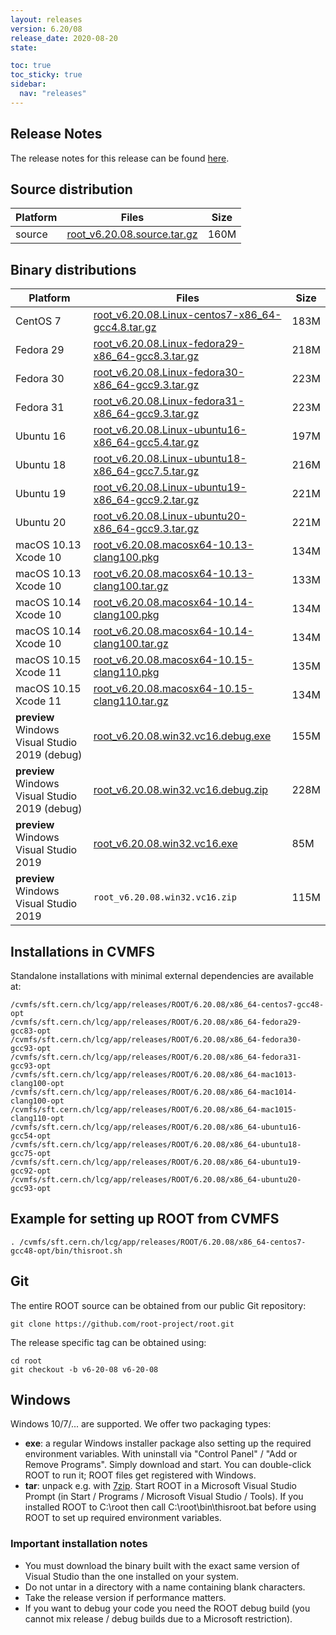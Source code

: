 ```yaml
---
layout: releases
version: 6.20/08
release_date: 2020-08-20
state:

toc: true
toc_sticky: true
sidebar:
  nav: "releases"
---
```



## Release Notes

The release notes for this release can be found [here](https://root.cern/doc/v620/release-notes.html#release-6.2008).

## Source distribution

| Platform       | Files | Size |
|-----------|-------|-----|
| source | [root_v6.20.08.source.tar.gz](https://root.cern/download/root_v6.20.08.source.tar.gz) | 160M |


## Binary distributions

| Platform       | Files | Size |
|-----------|-------|-----|
| CentOS 7 | [root_v6.20.08.Linux-centos7-x86_64-gcc4.8.tar.gz](https://root.cern/download/root_v6.20.08.Linux-centos7-x86_64-gcc4.8.tar.gz) | 183M |
| Fedora 29 | [root_v6.20.08.Linux-fedora29-x86_64-gcc8.3.tar.gz](https://root.cern/download/root_v6.20.08.Linux-fedora29-x86_64-gcc8.3.tar.gz) | 218M |
| Fedora 30 | [root_v6.20.08.Linux-fedora30-x86_64-gcc9.3.tar.gz](https://root.cern/download/root_v6.20.08.Linux-fedora30-x86_64-gcc9.3.tar.gz) | 223M |
| Fedora 31 | [root_v6.20.08.Linux-fedora31-x86_64-gcc9.3.tar.gz](https://root.cern/download/root_v6.20.08.Linux-fedora31-x86_64-gcc9.3.tar.gz) | 223M |
| Ubuntu 16 | [root_v6.20.08.Linux-ubuntu16-x86_64-gcc5.4.tar.gz](https://root.cern/download/root_v6.20.08.Linux-ubuntu16-x86_64-gcc5.4.tar.gz) | 197M |
| Ubuntu 18 | [root_v6.20.08.Linux-ubuntu18-x86_64-gcc7.5.tar.gz](https://root.cern/download/root_v6.20.08.Linux-ubuntu18-x86_64-gcc7.5.tar.gz) | 216M |
| Ubuntu 19 | [root_v6.20.08.Linux-ubuntu19-x86_64-gcc9.2.tar.gz](https://root.cern/download/root_v6.20.08.Linux-ubuntu19-x86_64-gcc9.2.tar.gz) | 221M |
| Ubuntu 20 | [root_v6.20.08.Linux-ubuntu20-x86_64-gcc9.3.tar.gz](https://root.cern/download/root_v6.20.08.Linux-ubuntu20-x86_64-gcc9.3.tar.gz) | 221M |
| macOS 10.13 Xcode 10 | [root_v6.20.08.macosx64-10.13-clang100.pkg](https://root.cern/download/root_v6.20.08.macosx64-10.13-clang100.pkg) | 134M |
| macOS 10.13 Xcode 10 | [root_v6.20.08.macosx64-10.13-clang100.tar.gz](https://root.cern/download/root_v6.20.08.macosx64-10.13-clang100.tar.gz) | 133M |
| macOS 10.14 Xcode 10 | [root_v6.20.08.macosx64-10.14-clang100.pkg](https://root.cern/download/root_v6.20.08.macosx64-10.14-clang100.pkg) | 134M |
| macOS 10.14 Xcode 10 | [root_v6.20.08.macosx64-10.14-clang100.tar.gz](https://root.cern/download/root_v6.20.08.macosx64-10.14-clang100.tar.gz) | 134M |
| macOS 10.15 Xcode 11 | [root_v6.20.08.macosx64-10.15-clang110.pkg](https://root.cern/download/root_v6.20.08.macosx64-10.15-clang110.pkg) | 135M |
| macOS 10.15 Xcode 11 | [root_v6.20.08.macosx64-10.15-clang110.tar.gz](https://root.cern/download/root_v6.20.08.macosx64-10.15-clang110.tar.gz) | 134M |
| **preview** Windows Visual Studio 2019 (debug) | [root_v6.20.08.win32.vc16.debug.exe](https://root.cern/download/root_v6.20.08.win32.vc16.debug.exe) | 155M |
| **preview** Windows Visual Studio 2019 (debug) | [root_v6.20.08.win32.vc16.debug.zip](https://root.cern/download/root_v6.20.08.win32.vc16.debug.zip) | 228M |
| **preview** Windows Visual Studio 2019 | [root_v6.20.08.win32.vc16.exe](https://root.cern/download/root_v6.20.08.win32.vc16.exe) |  85M |
| **preview** Windows Visual Studio 2019 | `root_v6.20.08.win32.vc16.zip` | 115M |

## Installations in CVMFS

Standalone installations with minimal external dependencies are available at:
~~~
/cvmfs/sft.cern.ch/lcg/app/releases/ROOT/6.20.08/x86_64-centos7-gcc48-opt
/cvmfs/sft.cern.ch/lcg/app/releases/ROOT/6.20.08/x86_64-fedora29-gcc83-opt
/cvmfs/sft.cern.ch/lcg/app/releases/ROOT/6.20.08/x86_64-fedora30-gcc93-opt
/cvmfs/sft.cern.ch/lcg/app/releases/ROOT/6.20.08/x86_64-fedora31-gcc93-opt
/cvmfs/sft.cern.ch/lcg/app/releases/ROOT/6.20.08/x86_64-mac1013-clang100-opt
/cvmfs/sft.cern.ch/lcg/app/releases/ROOT/6.20.08/x86_64-mac1014-clang100-opt
/cvmfs/sft.cern.ch/lcg/app/releases/ROOT/6.20.08/x86_64-mac1015-clang110-opt
/cvmfs/sft.cern.ch/lcg/app/releases/ROOT/6.20.08/x86_64-ubuntu16-gcc54-opt
/cvmfs/sft.cern.ch/lcg/app/releases/ROOT/6.20.08/x86_64-ubuntu18-gcc75-opt
/cvmfs/sft.cern.ch/lcg/app/releases/ROOT/6.20.08/x86_64-ubuntu19-gcc92-opt
/cvmfs/sft.cern.ch/lcg/app/releases/ROOT/6.20.08/x86_64-ubuntu20-gcc93-opt
~~~


## Example for setting up ROOT from CVMFS

~~~
. /cvmfs/sft.cern.ch/lcg/app/releases/ROOT/6.20.08/x86_64-centos7-gcc48-opt/bin/thisroot.sh
~~~

## Git

The entire ROOT source can be obtained from our public Git repository:

~~~
git clone https://github.com/root-project/root.git
~~~
The release specific tag can be obtained using:
~~~
cd root
git checkout -b v6-20-08 v6-20-08
~~~


## Windows

Windows 10/7/... are supported. We offer two packaging types:

 * **exe**: a regular Windows installer package also setting up the required environment variables. With uninstall via "Control Panel" / "Add or Remove Programs". Simply download and start. You can double-click ROOT to run it; ROOT files get registered with Windows.
 * **tar**: unpack e.g. with [7zip](https://www.7-zip.org). Start ROOT in a Microsoft Visual Studio Prompt (in Start / Programs / Microsoft Visual Studio / Tools). If you installed ROOT to C:\root then call C:\root\bin\thisroot.bat before using ROOT to set up required environment variables.

### Important installation notes

 * You must download the binary built with the exact same version of Visual Studio than the one installed on your system.
 * Do not untar in a directory with a name containing blank characters.
 * Take the release version if performance matters.
 * If you want to debug your code you need the ROOT debug build (you cannot mix release / debug builds due to a Microsoft restriction).
